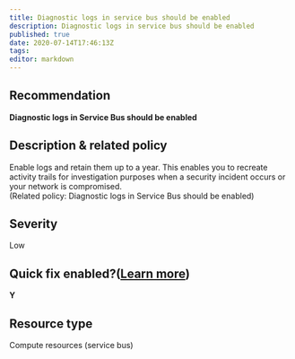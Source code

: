 ```yaml
---
title: Diagnostic logs in service bus should be enabled
description: Diagnostic logs in service bus should be enabled
published: true
date: 2020-07-14T17:46:13Z
tags:
editor: markdown
---
```


## Recommendation
**Diagnostic logs in Service Bus should be enabled**

## Description & related policy
Enable logs and retain them up to a year. This enables you to recreate activity trails for investigation purposes when a security incident occurs or your network is compromised.<br>(Related policy: Diagnostic logs in Service Bus should be enabled)

## Severity
Low

## Quick fix enabled?([Learn more](https://docs.microsoft.com/azure/security-center/security-center-remediate-recommendations#recommendations-with-quick-fix-remediation))
**Y**

## Resource type
Compute resources (service bus)




